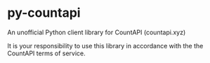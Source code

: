 # py-countapi

An unofficial Python client library for CountAPI (countapi.xyz)

It is your responsibility to use this library in accordance with the the 
CountAPI terms of service.
